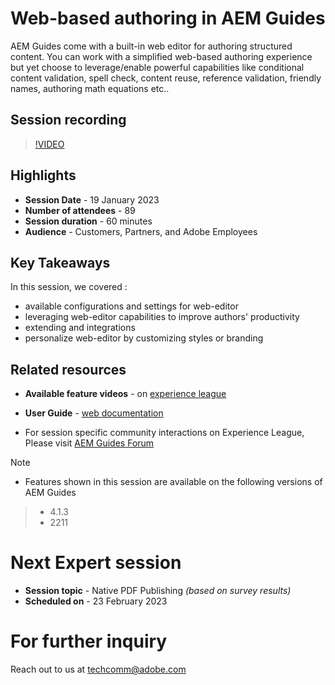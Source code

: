 # Web-based authoring in AEM Guides
AEM Guides come with a built-in web editor for authoring structured content. You can work with a simplified web-based authoring experience but yet choose to leverage/enable powerful capabilities like conditional content validation, spell check, content reuse, reference validation, friendly names, authoring math equations etc..

## Session recording
>[!VIDEO](https://video.tv.adobe.com/v/3414171/dita-authoring-ccms-web-author?quality=12&learn=on)

## Highlights
 - **Session Date** - 19 January 2023 
 - **Number of attendees** - 89
 - **Session duration** - 60 minutes
 - **Audience** - Customers, Partners, and Adobe Employees

## Key Takeaways
In this session, we covered :
 - available configurations and settings for web-editor
 - leveraging web-editor capabilities to improve authors' productivity 
 - extending and integrations 
 - personalize web-editor by customizing styles or branding
 
## Related resources 
 - **Available feature videos** - on [experience league](https://experienceleague.adobe.com/docs/experience-manager-guides-learn/videos/advanced-user-guide/overview.html?lang=en) 
 
 - **User Guide** - [web documentation](https://help.adobe.com/en_US/xml-documentation-for-adobe-experience-manager/index.html#t=DXML-master-map/authoring-content.html)
 
 - For session specific community interactions on Experience League, Please visit [AEM Guides Forum](https://experienceleaguecommunities.adobe.com/t5/experience-manager-guides/bd-p/xml-documentation-discussions)

 >[!NOTE]
- Features shown in this session are available on the following versions of AEM Guides
> - 4.1.3
> - 2211

# Next Expert session 
 - **Session topic** - Native PDF Publishing *(based on survey results)*
 - **Scheduled on** - 23 February 2023

# For further inquiry
Reach out to us at techcomm@adobe.com